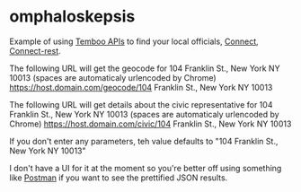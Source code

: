 omphaloskepsis
==============

Example of using [Temboo APIs](https://temboo.com/library/Library/Labs/GoodCitizen/Civic/]) to find your local officials, [Connect](http://www.senchalabs.org/connect/), [Connect-rest](https://github.com/imrefazekas/connect-rest).

The following URL will get  the geocode for 104 Franklin St., New York NY 10013 (spaces are automaticaly urlencoded by Chrome)
    https://host.domain.com/geocode/104 Franklin St., New York NY 10013

The following URL will get  details about the civic representative for 104 Franklin St., New York NY 10013 (spaces are automaticaly urlencoded by Chrome)
    https://host.domain.com/civic/104 Franklin St., New York NY 10013
        
If you don't enter any parameters, teh value defaults to "104 Franklin St., New York NY 10013"

I don't have a UI for it at the moment so you're better off using something like [Postman](http://www.getpostman.com/) if you want to see the prettified JSON results.

